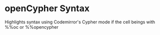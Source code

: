 # openCypher Syntax

Highlights syntax using Codemirror's Cypher mode if the cell beings with %%oc or %%opencypher 